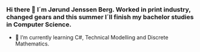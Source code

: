 ### Hi there 👋 I´m Jørund Jenssen Berg. Worked in print industry, changed gears and this summer I´ll finish my bachelor studies in Computer Science.

- 🌱 I’m currently learning C#, Technical Modelling and Discrete Mathematics.


<!--
**jjberg83/jjberg83** is a ✨ _special_ ✨ repository because its `README.md` (this file) appears on your GitHub profile.

Here are some ideas to get you started:

- 🔭 I’m currently working on ...
- 🌱 I’m currently learning ...
- 👯 I’m looking to collaborate on ...
- 🤔 I’m looking for help with ...
- 💬 Ask me about ...
- 📫 How to reach me: ...
- 😄 Pronouns: ...
- ⚡ Fun fact: ...
-->
